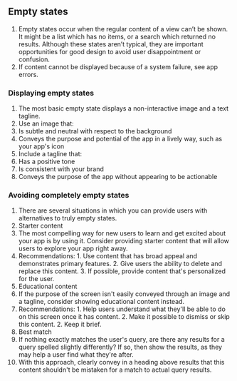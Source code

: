## Empty states
1. Empty states occur when the regular content of a view can’t be shown. It might be a list which has no items, or a search which returned no results. Although these states aren’t typical, they are important opportunities for good design to avoid user disappointment or confusion.
2. If content cannot be displayed because of a system failure, see app errors.

### Displaying empty states
1. The most basic empty state displays a non-interactive image and a text tagline.
2. Use an image that:
  1. Is subtle and neutral with respect to the background
  2. Conveys the purpose and potential of the app in a lively way, such as your app's icon
3. Include a tagline that:
  1. Has a positive tone
  2. Is consistent with your brand
  3. Conveys the purpose of the app without appearing to be actionable

### Avoiding completely empty states
1. There are several situations in which you can provide users with alternatives to truly empty states.
2. Starter content
  1. The most compelling way for new users to learn and get excited about your app is by using it. Consider providing starter content that will allow users to explore your app right away.
  2. Recommendations:
    1. Use content that has broad appeal and demonstrates primary features.
    2. Give users the ability to delete and replace this content.
    3. If possible, provide content that's personalized for the user.
3. Educational content
  1. If the purpose of the screen isn't easily conveyed through an image and a tagline, consider showing educational content instead.
  2. Recommendations:
    1. Help users understand what they'll be able to do on this screen once it has content.
    2. Make it possible to dismiss or skip this content.
    2. Keep it brief.
4. Best match
  1. If nothing exactly matches the user's query, are there any results for a query spelled slightly differently? If so, then show the results, as they may help a user find what they're after.
  2. With this approach, clearly convey in a heading above results that this content shouldn't be mistaken for a match to actual query results.
